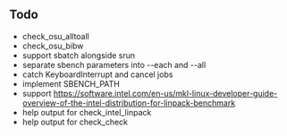 ## Todo

- check_osu_alltoall
- check_osu_bibw
- support sbatch alongside srun
- separate sbench parameters into --each and --all
- catch KeyboardInterrupt and cancel jobs
- implement SBENCH_PATH
- support https://software.intel.com/en-us/mkl-linux-developer-guide-overview-of-the-intel-distribution-for-linpack-benchmark
- help output for check_intel_linpack
- help output for check_check
